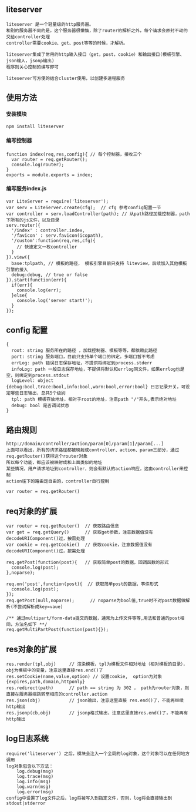 ## liteserver 

    liteserver 是一个轻量级的http服务器。
    和别的服务器不同的是，这个服务器很懒惰，除了router的解析之外，每个请求会原封不动的交给controller处理
    controller需要cookie、get、post等等的时候，才解析。
    
    liteserver集成了常用的http输入接口（get，post，cookie）和输出接口(模板引擎、json输入，jsonp输出)
    程序则关心控制的编写即可
    
    liteserver可方便的结合cluster使用，以创建多进程服务

## 使用方法

#### 安装模块
  
    npm install liteserver

#### 编写控制器
    
    function index(req,res,config){ // 每个控制器，接收三个
      var router = req.getRouter();
      console.log(router);
    }
    exports = module.exports = index;

#### 编写服务index.js 

    var LiteServer = require('liteserver');
    var serv = LiteServer.create(cfg);  // cfg 参考config配置一节
    var controller = serv.loadController(path); // 从path路径加载控制器，path下所有的js文件，以及目录
    serv.router({
      '/index' : controller.index,
      '/favicon' : serv.favicon(icopath),
      '/custom':function(req,res,cfg){
        // 快速定义一枚controller 
      }
    }).view({
      base:tplpath, // 模板的路径， 模板引擎目前只支持 liteview，后续加入其他模板引擎的接入
      debug:debug, // true or false 
    }).start(function(err){
      if(err){
        console.log(err);
      }else{
        console.log('server start!');
      }
    });

## config 配置

    {
      root: string 服务所在的路径 ，加载控制器、模板等等，都依赖此路径
      port: string 服务端口，目前只支持单个端口的绑定。多端口暂不考虑
      errLog: path 错误日志保存地址，不提供将绑定到process.stderr
      infoLog: path 一般日志保存地址，不提供将默认和errlog同文件，如果errlog也是空，则绑定到process.stdout
      logLevel: object {debug:bool,trace:bool,info:bool,warn:bool,error:bool} 日志记录开关，可设定哪些日志输出，总共5个级别
      tpl: path 模板存放地址，相对于root的地址，注意path "/"开头,表示绝对地址
      debug: bool 是否调试状态
    }

## 路由规则

    http://domain/controller/action/param[0]/param[1]/param[...]
    上面可以看出，所有的请求路径都被映射成controller、action、param三部分，通过req.getRouter()获得这个router对象
    所以每个功能，都应该被映射成和上面类似的地址
    某些情况，用户请求地址到controller，则会有默认的action响应，这由controller来控制
    action往下的路由是自由的，controller自行控制
    
    var router = req.getRouter()
    
    
    
## req对象的扩展

    var router = req.getRouter()  // 获取路由信息
    var get = req.getQuery()      // 获取get参数，注意数据值没有decodeURIComponent()过，按需处理
    var cookie = req.getCookie()  // 获取cookie，注意数据值没有decodeURIComponent()过，按需处理
    
    req.getPost(function(post){   // 获取简单post的数据，回调函数的形式
      console.log(post);
    },noparse);
    
    req.on('post',function(post){  // 获取简单post的数据，事件形式
      console.log(post);
    });
    req.getPost(null,noparse);      // noparse为bool值,true时不对post数据做解析(不尝试解析成key=vaue)
    
    /** 通过multipart/form-data提交的数据，通常为上传文件等等,用法和普通的post相同，方法名如下 **/
    req.getMultiPartPost(function(post){});
    
## res对象的扩展

    res.render(tpl,obj)     // 渲染模板，tpl为模板文件相对地址（相对模板的目录），obj为模板中的变量，注意这里直接res.end()了
    res.setCookie(name,value,option) // 设置cookie,  option为对象{expires,path,domain,httponly}
    res.redirect(path)      // path == string 为 302 ， path为router对象，则直接在服务器端跳转至相应的controller.action
    res.json(obj)           // json输出，注意这里直接 res.end()了，不能再继续http输出
    res.jsonp(cb,obj)       // jsonp格式输出，注意这里直接res.end()了，不能再有http输出

## log日志系统
    
    require('liteserver') 之后，模块会注入一个全局的log对象，这个对象可以在任何地方调用
    log对象包含以下方法：
        log.debug(msg)
        log.trace(msg)
        log.info(msg)
        log.warn(msg)
        log.error(msg)
    config中设置了log文件之后，log将被写入到指定文件，否则，log将会直接输出到stdout|stderror
    
